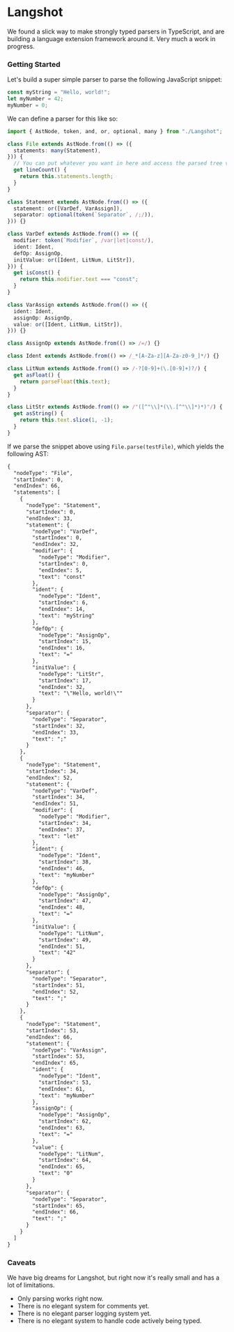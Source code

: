 # Langshot

We found a slick way to make strongly typed parsers in TypeScript, and are building a language extension framework around it. Very much a work in progress.

### Getting Started

Let's build a super simple parser to parse the following JavaScript snippet:

```js
const myString = "Hello, world!";
let myNumber = 42;
myNumber = 0;
```

We can define a parser for this like so:

```ts
import { AstNode, token, and, or, optional, many } from "./Langshot";

class File extends AstNode.from(() => ({
  statements: many(Statement),
})) {
  // You can put whatever you want in here and access the parsed tree via "this"
  get lineCount() {
    return this.statements.length;
  }
}

class Statement extends AstNode.from(() => ({
  statement: or([VarDef, VarAssign]),
  separator: optional(token(`Separator`, /;/)),
})) {}

class VarDef extends AstNode.from(() => ({
  modifier: token(`Modifier`, /var|let|const/),
  ident: Ident,
  defOp: AssignOp,
  initValue: or([Ident, LitNum, LitStr]),
})) {
  get isConst() {
    return this.modifier.text === "const";
  }
}

class VarAssign extends AstNode.from(() => ({
  ident: Ident,
  assignOp: AssignOp,
  value: or([Ident, LitNum, LitStr]),
})) {}

class AssignOp extends AstNode.from(() => /=/) {}

class Ident extends AstNode.from(() => /_*[A-Za-z][A-Za-z0-9_]*/) {}

class LitNum extends AstNode.from(() => /-?[0-9]+(\.[0-9]+)?/) {
  get asFloat() {
    return parseFloat(this.text);
  }
}

class LitStr extends AstNode.from(() => /"([^"\\]*(\\.[^"\\]*)*)"/) {
  get asString() {
    return this.text.slice(1, -1);
  }
}
```

If we parse the snippet above using `File.parse(testFile)`, which yields the following AST:

```txt
{
  "nodeType": "File",
  "startIndex": 0,
  "endIndex": 66,
  "statements": [
    {
      "nodeType": "Statement",
      "startIndex": 0,
      "endIndex": 33,
      "statement": {
        "nodeType": "VarDef",
        "startIndex": 0,
        "endIndex": 32,
        "modifier": {
          "nodeType": "Modifier",
          "startIndex": 0,
          "endIndex": 5,
          "text": "const"
        },
        "ident": {
          "nodeType": "Ident",
          "startIndex": 6,
          "endIndex": 14,
          "text": "myString"
        },
        "defOp": {
          "nodeType": "AssignOp",
          "startIndex": 15,
          "endIndex": 16,
          "text": "="
        },
        "initValue": {
          "nodeType": "LitStr",
          "startIndex": 17,
          "endIndex": 32,
          "text": "\"Hello, world!\""
        }
      },
      "separator": {
        "nodeType": "Separator",
        "startIndex": 32,
        "endIndex": 33,
        "text": ";"
      }
    },
    {
      "nodeType": "Statement",
      "startIndex": 34,
      "endIndex": 52,
      "statement": {
        "nodeType": "VarDef",
        "startIndex": 34,
        "endIndex": 51,
        "modifier": {
          "nodeType": "Modifier",
          "startIndex": 34,
          "endIndex": 37,
          "text": "let"
        },
        "ident": {
          "nodeType": "Ident",
          "startIndex": 38,
          "endIndex": 46,
          "text": "myNumber"
        },
        "defOp": {
          "nodeType": "AssignOp",
          "startIndex": 47,
          "endIndex": 48,
          "text": "="
        },
        "initValue": {
          "nodeType": "LitNum",
          "startIndex": 49,
          "endIndex": 51,
          "text": "42"
        }
      },
      "separator": {
        "nodeType": "Separator",
        "startIndex": 51,
        "endIndex": 52,
        "text": ";"
      }
    },
    {
      "nodeType": "Statement",
      "startIndex": 53,
      "endIndex": 66,
      "statement": {
        "nodeType": "VarAssign",
        "startIndex": 53,
        "endIndex": 65,
        "ident": {
          "nodeType": "Ident",
          "startIndex": 53,
          "endIndex": 61,
          "text": "myNumber"
        },
        "assignOp": {
          "nodeType": "AssignOp",
          "startIndex": 62,
          "endIndex": 63,
          "text": "="
        },
        "value": {
          "nodeType": "LitNum",
          "startIndex": 64,
          "endIndex": 65,
          "text": "0"
        }
      },
      "separator": {
        "nodeType": "Separator",
        "startIndex": 65,
        "endIndex": 66,
        "text": ";"
      }
    }
  ]
}
```

### Caveats

We have big dreams for Langshot, but right now it's really small and has a lot of limitations.

- Only parsing works right now.
- There is no elegant system for comments yet.
- There is no elegant parser logging system yet.
- There is no elegant system to handle code actively being typed.
